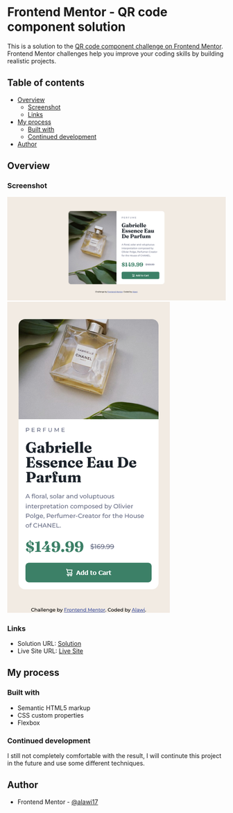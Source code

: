 # Frontend Mentor - QR code component solution

This is a solution to the [QR code component challenge on Frontend Mentor](https://www.frontendmentor.io/challenges/qr-code-component-iux_sIO_H). Frontend Mentor challenges help you improve your coding skills by building realistic projects.

## Table of contents

- [Overview](#overview)
  - [Screenshot](#screenshot)
  - [Links](#links)
- [My process](#my-process)
  - [Built with](#built-with)
  - [Continued development](#continued-development)
- [Author](#author)

## Overview

### Screenshot

![](./images/desktop-screenshot.png)
![](./images/mobile-screenshot.png)

### Links

- Solution URL: [Solution](https://www.frontendmentor.io/solutions/productpreviewcardcomponent-using-flexbox-ck2o6dVJDC)
- Live Site URL: [Live Site](https://alw-product-preview-card-component.netlify.app/)

## My process

### Built with

- Semantic HTML5 markup
- CSS custom properties
- Flexbox

### Continued development

I still not completely comfortable with the result, I will continute this project in the future and use some different techniques.

## Author

- Frontend Mentor - [@alawi17](https://www.frontendmentor.io/profile/alawi17)
